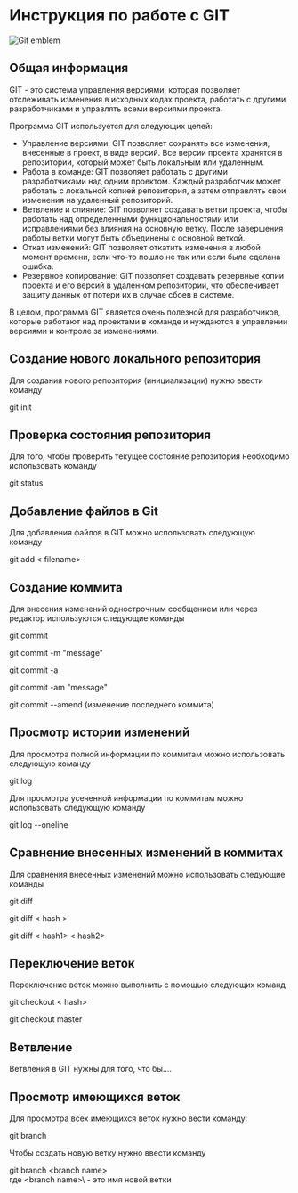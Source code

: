 # **Инструкция по работе с GIT**

![Git emblem](img\git_image.jpeg)

## Общая информация
GIT - это система управления версиями, которая позволяет отслеживать изменения в исходных кодах проекта, работать с другими разработчиками и управлять всеми версиями проекта.

Программа GIT используется для следующих целей:

- Управление версиями: GIT позволяет сохранять все изменения, внесенные в проект, в виде версий. Все версии проекта хранятся в репозитории, который может быть локальным или удаленным.
- Работа в команде: GIT позволяет работать с другими разработчиками над одним проектом. Каждый разработчик может работать с локальной копией репозитория, а затем отправлять свои изменения на удаленный репозиторий.
- Ветвление и слияние: GIT позволяет создавать ветви проекта, чтобы работать над определенными функциональностями или исправлениями без влияния на основную ветку. После завершения работы ветки могут быть объединены с основной веткой.
- Откат изменений: GIT позволяет откатить изменения в любой момент времени, если что-то пошло не так или если была сделана ошибка.
- Резервное копирование: GIT позволяет создавать резервные копии проекта и его версий в удаленном репозитории, что обеспечивает защиту данных от потери их в случае сбоев в системе.

В целом, программа GIT является очень полезной для разработчиков, которые работают над проектами в команде и нуждаются в управлении версиями и контроле за изменениями.

## Создание нового локального репозитория

Для создания нового репозитория (инициализации) нужно ввести команду 

git init

## Проверка состояния репозитория

Для того, чтобы проверить текущее состояние репозитория необходимо использовать команду

git status

## Добавление файлов в Git

Для добавления файлов в GIT можно использовать следующую команду

git add < filename>

## Создание коммита

Для внесения изменений однострочным сообщением или через редактор используются следующие команды

git commit

git commit -m "message"

git commit -a

git commit -am "message"

git commit --amend  (изменение последнего коммита)

## Просмотр истории изменений

Для просмотра полной информации по коммитам можно использовать следующую команду

git log

Для просмотра усеченной информации по коммитам можно использовать следующую команду

git log --oneline

## Сравнение внесенных изменений в коммитах

Для сравнения внесенных изменений можно использовать следующие команды

git diff

git diff < hash >

git diff < hash1> < hash2>

## Переключение веток

Переключение веток можно выполнить с помощью следующих команд

git checkout < hash>

git checkout master

## Ветвление

Ветвления в GIT нужны для того, что бы....

## Просмотр имеющихся веток

Для просмотра всех имеющихся веток нужно вести команду:

git branch

Чтобы создать новую ветку нужно ввести команду

git branch \<branch name>\
где \<branch name>\ - это имя новой ветки